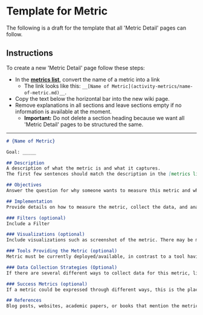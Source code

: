 # Template for Metric
The following is a draft for the template that all 'Metric Detail' pages can follow.

## Instructions

To create a new 'Metric Detail' page follow these steps:

  - In the __[metrics list](../activity-metrics-list.md)__, convert the name of a metric into a link
    - The link looks like this: `__[Name of Metric](activity-metrics/name-of-metric.md)__`.
  - Copy the text below the horizontal bar into the new wiki page.
  - Remove explanations in all sections and leave sections empty if no information is available at the moment.
    - **Important:** Do not delete a section heading because we want all 'Metric Detail' pages to be structured the same.


----
```markdown
# {Name of Metric}

Goal: _____

## Description
A description of what the metric is and what it captures.
The first few sentences should match the description in the [metrics list](../activity-metrics-list.md).

## Objectives
Answer the question for why someone wants to measure this metric and what can be known with it.

## Implementation
Provide details on how to measure the metric, collect the data, and analyze it. The following sub-headings are optional but help to structure the different aspects of implementation.

### Filters (optional)
Include a Filter

### Visualizations (optional)
Include visualizations such as screenshot of the metric. There may be many more visualizations for this metric, we only want to provide a flavor for what this metric is about.

### Tools Providing the Metric (optional)
Metric must be currently deployed/available, in contrast to a tool having the "potential" to provide the metric. Provide direct link to implementation/documentation, if applicable

### Data Collection Strategies (Optional)
If there are several different ways to collect data for this metric, list them here. 

### Success Metrics (optional)
If a metric could be expressed through different ways, this is the place to detail how to do it.

## References
Blog posts, websites, academic papers, or books that mention the metric and provide more background.
```

